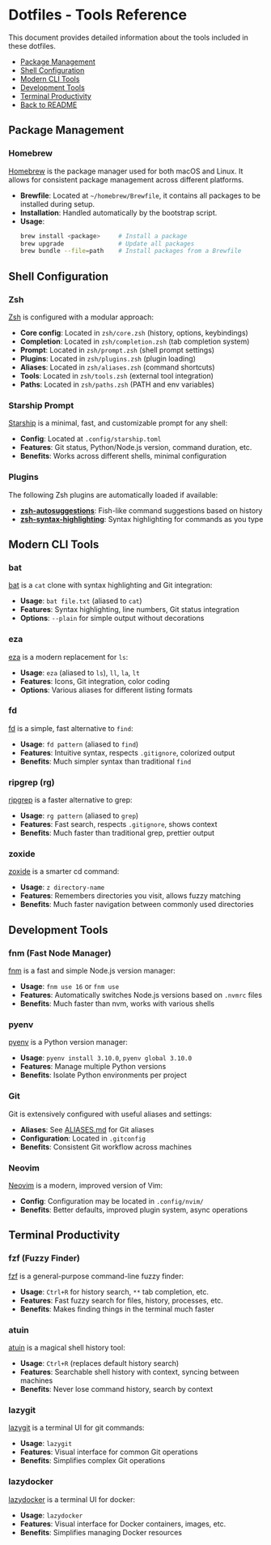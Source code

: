 # Dotfiles - Tools Reference

This document provides detailed information about the tools included in these dotfiles.

- [Package Management](#package-management)
- [Shell Configuration](#shell-configuration)
- [Modern CLI Tools](#modern-cli-tools)
- [Development Tools](#development-tools)
- [Terminal Productivity](#terminal-productivity)
- [Back to README](../README.md)

## Package Management

### Homebrew

[Homebrew](https://brew.sh/) is the package manager used for both macOS and Linux. It allows for consistent package management across different platforms.

- **Brewfile**: Located at `~/homebrew/Brewfile`, it contains all packages to be installed during setup.
- **Installation**: Handled automatically by the bootstrap script.
- **Usage**: 
  ```bash
  brew install <package>     # Install a package
  brew upgrade               # Update all packages
  brew bundle --file=path    # Install packages from a Brewfile
  ```

## Shell Configuration

### Zsh

[Zsh](https://www.zsh.org/) is configured with a modular approach:

- **Core config**: Located in `zsh/core.zsh` (history, options, keybindings)
- **Completion**: Located in `zsh/completion.zsh` (tab completion system)
- **Prompt**: Located in `zsh/prompt.zsh` (shell prompt settings)
- **Plugins**: Located in `zsh/plugins.zsh` (plugin loading)
- **Aliases**: Located in `zsh/aliases.zsh` (command shortcuts)
- **Tools**: Located in `zsh/tools.zsh` (external tool integration)
- **Paths**: Located in `zsh/paths.zsh` (PATH and env variables)

### Starship Prompt

[Starship](https://starship.rs/) is a minimal, fast, and customizable prompt for any shell:

- **Config**: Located at `.config/starship.toml`
- **Features**: Git status, Python/Node.js version, command duration, etc.
- **Benefits**: Works across different shells, minimal configuration

### Plugins

The following Zsh plugins are automatically loaded if available:

- **[zsh-autosuggestions](https://github.com/zsh-users/zsh-autosuggestions)**: Fish-like command suggestions based on history
- **[zsh-syntax-highlighting](https://github.com/zsh-users/zsh-syntax-highlighting)**: Syntax highlighting for commands as you type

## Modern CLI Tools

### bat

[bat](https://github.com/sharkdp/bat) is a `cat` clone with syntax highlighting and Git integration:

- **Usage**: `bat file.txt` (aliased to `cat`)
- **Features**: Syntax highlighting, line numbers, Git status integration
- **Options**: `--plain` for simple output without decorations

### eza

[eza](https://github.com/eza-community/eza) is a modern replacement for `ls`:

- **Usage**: `eza` (aliased to `ls`), `ll`, `la`, `lt`
- **Features**: Icons, Git integration, color coding
- **Options**: Various aliases for different listing formats

### fd

[fd](https://github.com/sharkdp/fd) is a simple, fast alternative to `find`:

- **Usage**: `fd pattern` (aliased to `find`)
- **Features**: Intuitive syntax, respects `.gitignore`, colorized output
- **Benefits**: Much simpler syntax than traditional `find`

### ripgrep (rg)

[ripgrep](https://github.com/BurntSushi/ripgrep) is a faster alternative to grep:

- **Usage**: `rg pattern` (aliased to `grep`)
- **Features**: Fast search, respects `.gitignore`, shows context
- **Benefits**: Much faster than traditional grep, prettier output

### zoxide

[zoxide](https://github.com/ajeetdsouza/zoxide) is a smarter cd command:

- **Usage**: `z directory-name`
- **Features**: Remembers directories you visit, allows fuzzy matching
- **Benefits**: Much faster navigation between commonly used directories

## Development Tools

### fnm (Fast Node Manager)

[fnm](https://github.com/Schniz/fnm) is a fast and simple Node.js version manager:

- **Usage**: `fnm use 16` or `fnm use`
- **Features**: Automatically switches Node.js versions based on `.nvmrc` files
- **Benefits**: Much faster than nvm, works with various shells

### pyenv

[pyenv](https://github.com/pyenv/pyenv) is a Python version manager:

- **Usage**: `pyenv install 3.10.0`, `pyenv global 3.10.0`
- **Features**: Manage multiple Python versions
- **Benefits**: Isolate Python environments per project

### Git

Git is extensively configured with useful aliases and settings:

- **Aliases**: See [ALIASES.md](ALIASES.md) for Git aliases
- **Configuration**: Located in `.gitconfig`
- **Benefits**: Consistent Git workflow across machines

### Neovim

[Neovim](https://neovim.io/) is a modern, improved version of Vim:

- **Config**: Configuration may be located in `.config/nvim/`
- **Benefits**: Better defaults, improved plugin system, async operations

## Terminal Productivity

### fzf (Fuzzy Finder)

[fzf](https://github.com/junegunn/fzf) is a general-purpose command-line fuzzy finder:

- **Usage**: `Ctrl+R` for history search, `**` tab completion, etc.
- **Features**: Fast fuzzy search for files, history, processes, etc.
- **Benefits**: Makes finding things in the terminal much faster

### atuin

[atuin](https://github.com/atuinsh/atuin) is a magical shell history tool:

- **Usage**: `Ctrl+R` (replaces default history search)
- **Features**: Searchable shell history with context, syncing between machines
- **Benefits**: Never lose command history, search by context

### lazygit

[lazygit](https://github.com/jesseduffield/lazygit) is a terminal UI for git commands:

- **Usage**: `lazygit`
- **Features**: Visual interface for common Git operations
- **Benefits**: Simplifies complex Git operations

### lazydocker

[lazydocker](https://github.com/jesseduffield/lazydocker) is a terminal UI for docker:

- **Usage**: `lazydocker`
- **Features**: Visual interface for Docker containers, images, etc.
- **Benefits**: Simplifies managing Docker resources
